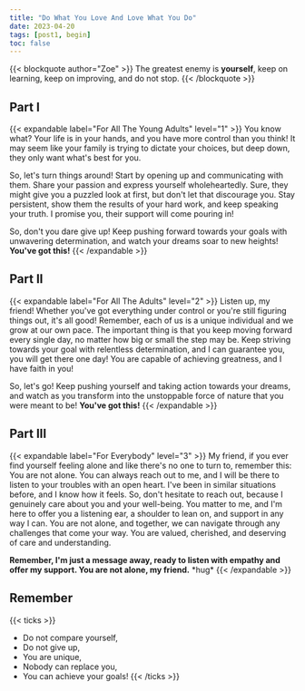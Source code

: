 ```yaml
---
title: "Do What You Love And Love What You Do"
date: 2023-04-20
tags: [post1, begin]
toc: false
---
```


{{< blockquote author="Zoe" >}}
The greatest enemy is **yourself**, keep on learning, keep on improving, and do not stop.
{{< /blockquote >}}

## Part I

{{< expandable label="For All The Young Adults" level="1" >}}
You know what? Your life is in your hands, and you have more control than you think! It may seem like your family is trying to dictate your choices, but deep down, they only want what's best for you.

So, let's turn things around! Start by opening up and communicating with them. Share your passion and express yourself wholeheartedly. Sure, they might give you a puzzled look at first, but don't let that discourage you. Stay persistent, show them the results of your hard work, and keep speaking your truth. I promise you, their support will come pouring in!

So, don't you dare give up! Keep pushing forward towards your goals with unwavering determination, and watch your dreams soar to new heights!
**You've got this!**
{{< /expandable >}}

## Part II

{{< expandable label="For All The Adults" level="2" >}}
Listen up, my friend! Whether you've got everything under control or you're still figuring things out, it's all good! Remember, each of us is a unique individual and we grow at our own pace. The important thing is that you keep moving forward every single day, no matter how big or small the step may be. Keep striving towards your goal with relentless determination, and I can guarantee you, you will get there one day! You are capable of achieving greatness, and I have faith in you!

So, let's go! Keep pushing yourself and taking action towards your dreams, and watch as you transform into the unstoppable force of nature that you were meant to be!
**You've got this!**
{{< /expandable >}}

## Part III

{{< expandable label="For Everybody" level="3" >}}
My friend, if you ever find yourself feeling alone and like there's no one to turn to, remember this: You are not alone. You can always reach out to me, and I will be there to listen to your troubles with an open heart. I've been in similar situations before, and I know how it feels. So, don't hesitate to reach out, because I genuinely care about you and your well-being. You matter to me, and I'm here to offer you a listening ear, a shoulder to lean on, and support in any way I can. You are not alone, and together, we can navigate through any challenges that come your way. You are valued, cherished, and deserving of care and understanding.

**Remember, I'm just a message away, ready to listen with empathy and offer my support. You are not alone, my friend.**
\*hug\*
{{< /expandable >}}

## Remember

{{< ticks >}}

- Do not compare yourself,
- Do not give up,
- You are unique,
- Nobody can replace you,
- You can achieve your goals!
  {{< /ticks >}}
